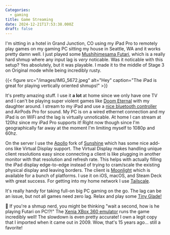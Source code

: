```yaml
---
Categories:
  - gaming
title: Game Streaming
date: 2024-12-21T17:53:38.000Z
draft: false
---
```


I'm sitting in a hotel in Grand Junction, CO using my iPad Pro to remotely play games on my gaming PC sitting my house in Seattle, WA and it works pretty damn well. I just played some [Mushihimesama Futari](https://en.wikipedia.org/wiki/Mushihimesama_Futari), which is a really hard shmup where any input lag is *very* noticable. Was it noticable with this setup? Yes absolutely, but it was playable. I made it to the middle of Stage 3 on Original mode while being incredibly rusty.

{{\< figure src="/images/IMG\_5672.jpeg" alt="Hey" caption="The iPad is great for playing vertically oriented shmups!" >}}

It's pretty amazing stuff. I use it **a lot** at home since we only have one TV and I can't be playing super violent games like [Doom Eternal](/posts/doom-eternal/) with my daughter around. I stream to my iPad and use a [nice bluetooth controller](https://www.amazon.com/PC-Multi-Platform-NS-TV-Android-Laptop/dp/B0D7ZRXBY4) and AirPods Pro for sound. My PC is on a wired ethernet connection and my iPad is on WiFi and the lag is virtually unnoticable. At home I can stream at 120hz since my iPad Pro supports it! Right now though since I'm geographically far away at the moment I'm limiting myself to 1080p and 60hz.

On the server I use the [Apollo](https://github.com/ClassicOldSong/Apollo) fork of [Sunshine](https://app.lizardbyte.dev/Sunshine/?lng=en) which has some nice add-ons like Virtual Display support. The Virtual Display makes handling unique client resolutions easy since connecting a client is like plugging in another monitor with that resolution and refresh rate. This helps with actually filling the iPad display edge-to-edge instead of trying to cram/scale the existing physical display and leaving borders. The client is [Moonlight](https://moonlight-stream.org/) which is available for a bunch of platforms. I use it on iOS, macOS, and Steam Deck with great success. For getting into my home network I use [Tailscale](https://tailscale.com/).

It's really handy for taking full-on big PC gaming on the go. The lag can be an issue, but not all games need zero lag. Relax and play some [Tiny Glade!](https://store.steampowered.com/app/2198150/Tiny_Glade/)

🤔 If you're a shmup nerd, you might be thinking "wait a second, how is he playing Futari on PC!?!" The [Xenia XBox 360 emulator](https://github.com/xenia-canary/xenia-canary) runs the game incredibly well! The slowdown is even pretty accurate! I own a legit copy that I imported when it came out in 2009. Wow, that's 15 years ago... still a favorite!
